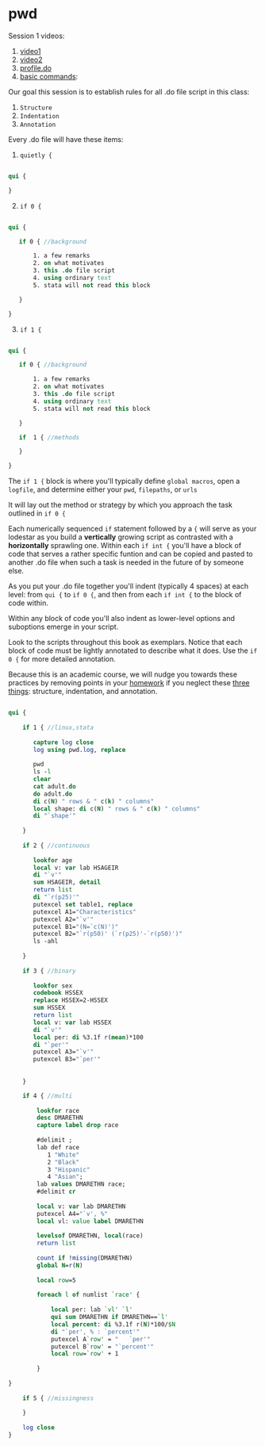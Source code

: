 
# pwd

Session 1 videos: 

1. [video1](https://www.dropbox.com/s/lvbn9c2xle8qpln/pwd1.mp4?dl=0?raw=1) 
2. [video2](https://www.dropbox.com/s/swq5a16dvyd2wz5/pwd2.mp4?dl=0?raw=1)
3. [profile.do](https://jhjhm.zoom.us/rec/share/5HbRh5ALkXawkMaSsITWGJnPN3vZZJWVp9EjxgFXZiGkduS2S55VgmBTl1Bf88PD.D2VIFqpidjNeh7A8?startTime=1680959893000)
4. [basic commands](https://www.stata.com/manuals13/u27.pdf):

Our goal this session is to establish rules for all .do file script in this class:

1. `Structure`
2. `Indentation`
3. `Annotation`

Every .do file will have these items:

1. `quietly {`

```stata

qui {

}

```

2. `if 0 {`

```stata

qui {

   if 0 { //background

       1. a few remarks
       2. on what motivates
       3. this .do file script
       4. using ordinary text
       5. stata will not read this block

   }

}
```

3. `if 1 {`

```stata

qui {

   if 0 { //background

       1. a few remarks
       2. on what motivates
       3. this .do file script
       4. using ordinary text
       5. stata will not read this block

   }

   if  1 { //methods

   }

}
```

The `if 1 {` block is where you'll typically define `global macros`, open a `logfile`, and determine either your `pwd`, `filepaths`, or `urls` 

It will lay out the method or strategy by which you approach the task outlined in `if 0 {`

Each numerically sequenced `if` statement followed by a `{` will serve as your lodestar as you build a **vertically** growing script as contrasted with a **horizontally** sprawling one. Within each `if int {` you'll have a block of code that serves a rather specific funtion and can be copied and pasted to another .do file when such a task is needed in the future of by someone else.

As you put your .do file together you'll indent (typically 4 spaces) at each level: from `qui {` to `if 0 {`, and then from each `if int {` to the block of code within.

Within any block of code you'll also indent as lower-level options and suboptions emerge in your script.

Look to the scripts throughout this book as exemplars. Notice that each block of code must be lightly annotated to describe what it does. Use the `if 0 {` for more detailed annotation. 

Because this is an academic course, we will nudge you towards these practices by removing points in your [homework](hw1.md) if you neglect these [three things](dofilestructure.pdf): structure, indentation, and annotation.

```stata

qui {
    
    if 1 { //linux,stata
    
       capture log close
       log using pwd.log, replace 
    
       pwd
       ls -l
       clear
       cat adult.do
       do adult.do 
       di c(N) " rows & " c(k) " columns"
       local shape: di c(N) " rows & " c(k) " columns"
       di "`shape'"
                
    }
    
    if 2 { //continuous
    
       lookfor age
       local v: var lab HSAGEIR 
       di "`v'"
       sum HSAGEIR, detail
       return list
       di "`r(p25)'"
       putexcel set table1, replace 
       putexcel A1="Characteristics"
       putexcel A2="`v'"
       putexcel B1="(N=`c(N)')"
       putexcel B2="`r(p50)' (`r(p25)'-`r(p50)')"
       ls -ahl
        
    }
    
    if 3 { //binary
    
       lookfor sex
       codebook HSSEX 
       replace HSSEX=2-HSSEX 
       sum HSSEX
       return list 
       local v: var lab HSSEX
       di "`v'"
       local per: di %3.1f r(mean)*100
       di "`per'"
       putexcel A3="`v'"
       putexcel B3="`per'"
        
        
    }

    if 4 { //multi
        
        lookfor race 
        desc DMARETHN
        capture label drop race 
        
        #delimit ;
        lab def race 
           1 "White" 
           2 "Black"
           3 "Hispanic"
           4 "Asian";
        lab values DMARETHN race; 
        #delimit cr
        
        local v: var lab DMARETHN
        putexcel A4="`v', %"
        local vl: value label DMARETHN
        
        levelsof DMARETHN, local(race)  
        return list 
        
        count if !missing(DMARETHN)
        global N=r(N)
        
        local row=5
        
        foreach l of numlist `race' {
    
            local per: lab `vl' `l'
            qui sum DMARETHN if DMARETHN==`l'
            local percent: di %3.1f r(N)*100/$N
            di "`per', % : `percent'"
            putexcel A`row' = "   `per'"
            putexcel B`row' = "`percent'"
            local row=`row' + 1
            
        }    
        
}
    
    if 5 { //missingness
        
    }
    
    log close
}

```
